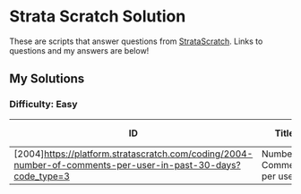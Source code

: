 # Strata Scratch Solution 

These are scripts that answer questions from [StrataScratch](https://www.stratascratch.com/). Links to questions and my answers are below!

## My Solutions

### Difficulty: Easy

| ID | Title | My Solution |
| --- | --- | --- |
| [2004]https://platform.stratascratch.com/coding/2004-number-of-comments-per-user-in-past-30-days?code_type=3 | Number of Comments per user | [SQL](Easy/2004.sql)

